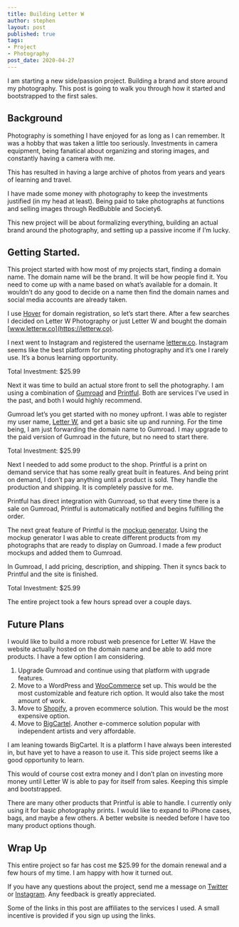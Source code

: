 ```yaml
---
title: Building Letter W
author: stephen
layout: post
published: true
tags:
- Project
- Photography
post_date: 2020-04-27
---
```

I am starting a new side/passion project. Building a brand and store around my photography. This post is going to walk you through how it started and bootstrapped to the first sales. 

## Background 
Photography is something I have enjoyed for as long as I can remember. It was a hobby that was taken a little too seriously. Investments in camera equipment, being fanatical about organizing and storing images, and constantly having a camera with me. 

This has resulted in having a large archive of photos from years and years of learning and travel. 

I have made some money with photography to keep the investments justified (in my head at least). Being paid to take photographs at functions and selling images through RedBubble and Society6. 

This new project will be about formalizing everything, building an actual brand around the photography, and setting up a passive income if I’m lucky. 

## Getting Started. 
This project started with how most of my projects start, finding a domain name. The domain name will be the brand. It will be how people find it. You need to come up with a name based on what’s available for a domain. It wouldn’t do any good to decide on a name then find the domain names and social media accounts are already taken. 

I use [Hover](https://hover.com/gstygBOA) for domain registration, so let’s start there. After a few searches I decided on Letter W Photography or just Letter W and bought the domain [www.letterw.co](https://letterw.co). 

I next went to Instagram and registered the username [letterw.co](https://instagram.com/letterw.co). Instagram seems like the best platform for promoting photography and it’s one I rarely use. It’s a bonus learning opportunity. 

Total Investment: $25.99

Next it was time to build an actual store front to sell the photography. I am using a combination of [Gumroad](https://gumroad.com) and [Printful](https://www.printful.com/a/8733:ea970d67bf1a0598727ee0d57c23b022). Both are services I’ve used in the past, and both I would highly recommend. 

Gumroad let’s you get started with no money upfront. I was able to register my user name, [Letter W](https://gumroad.com/letterw), and get a basic site up and running. For the time being, I am just forwarding the domain name to Gumroad. I may upgrade to the paid version of Gumroad in the future, but no need to start there. 

Total Investment: $25.99

Next I needed to add some product to the shop. Printful is a print on demand service that has some really great built in features. And being print on demand, I don’t pay anything until a product is sold. They handle the production and shipping. It is completely passive for me. 

Printful has direct integration with Gumroad, so that every time there is a sale on Gumroad, Printful is automatically notified and begins fulfilling the order. 

The next great feature of Printful is the [mockup generator](https://www.printful.com/generator/a/8733:ea970d67bf1a0598727ee0d57c23b022). Using the mockup generator I was able to create different products from my photographs that are ready to display on Gumroad. I made a few product mockups and added them to Gumroad. 

In Gumroad, I add pricing, description, and shipping. Then it syncs back to Printful and the site is finished. 

Total Investment: $25.99

The entire project took a few hours spread over a couple days. 

## Future Plans 
I would like to build a more robust web presence for Letter W. Have the website actually hosted on the domain name and be able to add more products. I have a few option I am considering. 

1. Upgrade Gumroad and continue using that platform with upgrade features. 
2. Move to a WordPress and [WooCommerce](https://woocommerce.com) set up. This would be the most customizable and feature rich option. It would also take the most amount of work. 
3. Move to [Shopify](https://www.shopify.com/?ref=rivikmedia), a proven ecommerce solution. This would be the most expensive option. 
4. Move to [BigCartel](https://www.bigcartel.com). Another e-commerce solution popular with independent artists and very affordable. 

I am leaning towards BigCartel. It is a platform I have always been interested in, but have yet to have a reason to use it. This side project seems like a good opportunity to learn. 

This would of course cost extra money and I don’t plan on investing more money until Letter W is able to pay for itself from sales. Keeping this simple and bootstrapped. 

There are many other products that Printful is able to handle. I  currently only using it for basic photography prints. I would like to expand to iPhone cases, bags, and maybe a few others. A better website is needed before I have too many product options though. 

## Wrap Up
This entire project so far has cost me $25.99 for the domain renewal and a few hours of my time. I am happy with how it turned out. 
 
If you have any questions about the project, send me a message on [Twitter](https://Twitter.com/swoicik) or [Instagram](https://instagram.com/letterw.co). Any feedback is greatly appreciated. 

Some of the links in this post are affiliates to the services I used. A small incentive is provided if you sign up using the links.
